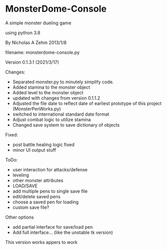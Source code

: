 # MonsterDome-Console
A simple monster dueling game

using python 3.8

By Nicholas A Zehm 2013/1/8

filename: monsterdome-console.py

Version 0.1.3.1 (2021/3/17)

Changes:
* Separated monster.py to minutely simplify code.
* Added stamina to the monster object
* Added level to the monster object
* updated with changes from version 0.1.1.2
* Adjusted the file date to reflect date of earliest prototype of this project (MonsterPenWorks.py)
* switched to international standard date format
* Adjust combat logic to utilize stamina
* Changed save system to save dictionary of objects

Fixed:
* post battle healing logic fixed
* minor UI output stuff

ToDo:
* user interaction for attacks/defense
* leveling
* other monster attributes
* LOAD/SAVE
*   add multiple pens to single save file
*   edit/delete saved pens
*   choose a saved pen for loading
*   custom save file?

Other options
* add partial interface for save/load pen
* Add full interface... (like the unstable tk version)

This version works appers to work
